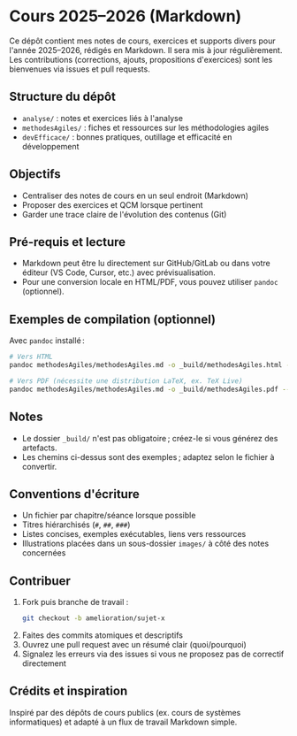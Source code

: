 Cours 2025–2026 (Markdown)
===========================

Ce dépôt contient mes notes de cours, exercices et supports divers pour l'année 2025–2026, rédigés en Markdown. Il sera mis à jour régulièrement. Les contributions (corrections, ajouts, propositions d'exercices) sont les bienvenues via issues et pull requests.

Structure du dépôt
------------------

- `analyse/` : notes et exercices liés à l'analyse
- `methodesAgiles/` : fiches et ressources sur les méthodologies agiles
- `devEfficace/` : bonnes pratiques, outillage et efficacité en développement

Objectifs
---------

- Centraliser des notes de cours en un seul endroit (Markdown)
- Proposer des exercices et QCM lorsque pertinent
- Garder une trace claire de l'évolution des contenus (Git)

Pré-requis et lecture
---------------------

- Markdown peut être lu directement sur GitHub/GitLab ou dans votre éditeur (VS Code, Cursor, etc.) avec prévisualisation.
- Pour une conversion locale en HTML/PDF, vous pouvez utiliser `pandoc` (optionnel).

Exemples de compilation (optionnel)
-----------------------------------

Avec `pandoc` installé :

```bash
# Vers HTML
pandoc methodesAgiles/methodesAgiles.md -o _build/methodesAgiles.html --standalone --toc

# Vers PDF (nécessite une distribution LaTeX, ex. TeX Live)
pandoc methodesAgiles/methodesAgiles.md -o _build/methodesAgiles.pdf --pdf-engine=xelatex --toc
```

Notes
-----

- Le dossier `_build/` n'est pas obligatoire ; créez-le si vous générez des artefacts.
- Les chemins ci-dessus sont des exemples ; adaptez selon le fichier à convertir.

Conventions d'écriture
----------------------

- Un fichier par chapitre/séance lorsque possible
- Titres hiérarchisés (`#`, `##`, `###`)
- Listes concises, exemples exécutables, liens vers ressources
- Illustrations placées dans un sous-dossier `images/` à côté des notes concernées

Contribuer
----------

1. Fork puis branche de travail :
   ```bash
   git checkout -b amelioration/sujet-x
   ```
2. Faites des commits atomiques et descriptifs
3. Ouvrez une pull request avec un résumé clair (quoi/pourquoi)
4. Signalez les erreurs via des issues si vous ne proposez pas de correctif directement

Crédits et inspiration
----------------------

Inspiré par des dépôts de cours publics (ex. cours de systèmes informatiques) et adapté à un flux de travail Markdown simple.


